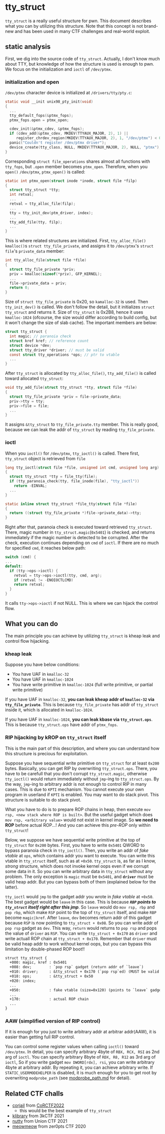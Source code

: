 # tty_struct

`tty_struct` is a really useful structure for pwn. This document describes what you can by utilizing this structure. Note that this concept is not brand-new and has been used in many CTF challenges and real-world exploit.

## static analysis

First, we dig into the source code of `tty_struct`. Actually, I don't know much about TTY, but knowledge of how the structure is used is enough to pwn. We focus on the initialization and `ioctl` of `/dev/ptmx`.

### initialization and open

`/dev/ptmx` character device is initialized at `/drivers/tty/pty.c`:

```c
static void __init unix98_pty_init(void)
{
  ...
  tty_default_fops(&ptmx_fops);
  ptmx_fops.open = ptmx_open;

  cdev_init(&ptmx_cdev, &ptmx_fops);
  if (cdev_add(&ptmx_cdev, MKDEV(TTYAUX_MAJOR, 2), 1) ||
     register_chrdev_region(MKDEV(TTYAUX_MAJOR, 2), 1, "/dev/ptmx") < 0)
  panic("Couldn't register /dev/ptmx driver");
  device_create(tty_class, NULL, MKDEV(TTYAUX_MAJOR, 2), NULL, "ptmx");
}
```

Corresponding `struct file_operations` shares almost all functions with `tty_fops`, but `.open` member becomes `ptmx_open`.
Therefore, when you `open()` `/dev/ptmx`, `ptmx_open()` is called:

```c
static int ptmx_open(struct inode *inode, struct file *filp)
{
  struct tty_struct *tty;
  int retval;
  ...
  retval = tty_alloc_file(filp);
  ...
  tty = tty_init_dev(ptm_driver, index);
  ...
  tty_add_file(tty, filp);
  ...
}
```

This is where related structures are initialized. First, `tty_alloc_file()` `kmalloc()`s `struct tty_file_private`, and assigns it to `/dev/ptmx`'s `struct file`'s `private_data` member:

```c
int tty_alloc_file(struct file *file)
{
  struct tty_file_private *priv;
  priv = kmalloc(sizeof(*priv), GFP_KERNEL);
  ...
  file->private_data = priv;
  return 0;
}
```

Size of `struct tty_file_private` is 0x20, so `kamalloc-32` is used. Then `tty_init_dev()` is called. We don't follow the detail, but it initializes `struct tty_struct` and returns it. Size of `tty_struct` is 0x2B8, hence it uses `kmalloc-1024` (ofcourse, the size would differ according to build config, but it won't change the size of slab cache). The important members are below:

```c
struct tty_struct {
  int magic; // paranoia check
  struct kref kref; // reference count
  struct device *dev;
  struct tty_driver *driver; // must be valid
  const struct tty_operations *ops; // ptr to vtable
  ...
}
```

After `tty_struct` is allocated by `tty_alloc_file()`, `tty_add_file()` is called toward allocated `tty_struct`:

```c
void tty_add_file(struct tty_struct *tty, struct file *file)
{
  struct tty_file_private *priv = file->private_data;
  priv->tty = tty;
  priv->file = file;
  ...
}
```

It assigns `&tty_struct` to `tty_file_private.tty` member. This is really good, because we can leak the addr of `tty_struct` by reading `tty_file_private`.

### ioctl

When you `ioctl()` for `/dev/ptmx`, `tty_ioctl()` is called. There first, `tty_struct` object is retrieved from `file`

```c
long tty_ioctl(struct file *file, unsigned int cmd, unsigned long arg)
{
  struct tty_struct *tty = file_tty(file);
  if (tty_paranoia_check(tty, file_inode(file), "tty_ioctl"))
    return -EINVAL;
  ...
}

static inline struct tty_struct *file_tty(struct file *file)
{
  return ((struct tty_file_private *)file->private_data)->tty;
}
```

Right after that, paranoia check is executed toward retrieved `tty_struct`. There, magic number in `tty_struct.magic`(`0x5401`) is checked, and returns immediately if the magic number is detected to be corrupted.
After the check, execution continues depending on `cmd` of `ioctl`. If there are no much for specified `cmd`, it reaches below path:

```c
switch (cmd) {
...
default:
  if (tty->ops->ioctl) {
    retval = tty->ops->ioctl(tty, cmd, arg);
    if (retval != -ENOIOCTLCMD)
    return retval;
  }
}
```

It calls `tty->ops->ioctl` if not NULL. This is where we can hijack the control flow.

## What you can do

The main principle you can achieve by utilizing `tty_struct` is kheap leak and control flow hijacking.

### kheap leak

Suppose you have below conditions:

- You have UAF in `kmalloc-32`
- You have UAF in `kmalloc-1024`
- You have write primitive in `kmalloc-1024` (full write primitive, or partial write primitive)

If you have UAF in `kmalloc-32`, **you can leak kheap addr of `kmalloc-32` via `tty_file_private`**. This is because `tty_file_private` has addr of `tty_struct` inside it, which is allocated in `kmalloc-1024`.

If you have UAF in `kmalloc-1024`, **you can leak kbase via `tty_struct.ops`**. This is because `tty_struct.ops` have addr of `ptmx_fops`.

### RIP hijacking by kROP on `tty_struct` itself

This is the main part of this description, and where you can understand how this structure is precious for exploitation.

Suppose you have sequential write primitive on `tty_struct` for at least `0x200` bytes. Basically, you can get RIP by overwriting `tty_struct.ops`. There, you have to be carefull that you don't corrupt `tty_struct.magic`, otherwise `tty_ioctl()` would return immediately without `jmp`-ing to `tty_struct.ops`.
By the way, `jmp`-ing to arbitrary addr is not enough to control RIP in many cases. This is due to `KPTI` mechanism. You cannot execute your own program in userland if `KPTI` is enabled. You may want to do stack pivot. This structure is suitable to do stack pivot.

What you have to do is to prepare ROP chains in heap, then execute `mov rsp, <new stack where ROP is built>`. But the useful gadget which does `mov rsp, <arbitrary value>` would not exist in kernel image. So **we need to ROP** before actual ROP...! And you can achieve this *pre-ROP* only within `tty_struct`!

Below, we suppose we have sequential write primitive at the top of `tty_struct` for `0x200` bytes. First, you have to write `0x5401` QWORD to bypass paranoia check in `tty_ioctl()`.
Then, you write an addr of *fake vtable* at `ops`, which contains addr you want to execute. You can write this vtable in `tty_struct` itself, such as at `+0x50`. `tty_struct` is, as far as I know, *strong* structure, which does not invoke kernel oops even if we corrupt some data in it. So you can write arbitrary data in `tty_struct` without any problem. The only exception is `magic` must be `0x5401`, and **`driver`** must be valid heap addr. But you can bypass both of them (explained below for the latter).

`tty_ioctl` would `jmp` to the gadget addr you wrote in *fake vtable* at `+0x50`.  The best gadget would be `leave` in this case. This is because ***`RBP` points to `tty_struct` itself right after this jmp***. So `leave` would do `mov rsp, rbp` and `pop rbp`, which make `RSP` point to the top of `tty_struct` itself, and make `RBP` become `magic|kref`. After `leave`, `dev` becomes return addr of this gadget because `RSP` is now pointing to `tty_struct + 0x08`. So you can write addr of `pop rsp` gadget as `dev`. This way, `return` would returns to `pop rsp` and pops the value of `driver` as `RSP`. You can write `tty_struct + 0x170` as `driver` and write actuall ROP chain at `tty_struct + 0x170`. Remember that `driver` must be valid heap addr to work without kernel oops, but you can bypass this limitation by double-phased ROP boot!!

```txt
struct tty_struct {
  +000: magic, kref : 0x5401
  +008: dev;        : `pop rsp` gadget (return addr of `leave`)
  +010: driver;     : &tty_struct + 0x170 (`pop rsp`ed) (MUST be valid kheap addr)
  +018: ops;        : &tty_struct + 0x50
  +020: index;
  ...
  +050:             : fake vtable (size=0x120) (points to `leave` gadget)
  ...
  +170:             : actual ROP chain
  ...
}
```

### AAW (simplified version of RIP control)

If it is enough for you just to write arbitrary addr at arbitrar addr(AAW), it is easier than getting full RIP control.

You can control some register values when calling `ioctl()` toward `/dev/ptmx`. In detail, you can specify arbitrary 4byte of `RBX, RCX, RSI` as 2nd arg of `ioctl`. You can specify arbitrary 8byte of `RDX, R8, R12` as 3rd arg of `ioctl`, So if you write gadget `mov DWORD[rdx], rsi`, you can write arbitrary 4byte at arbitrary addr. By repeating it, you can achieve arbitrary write. If `STATIC_USERMODEHELPER` is disabled, it is much enough for you to get root by overwriting `modprobe_path` (see [modprobe_path.md](./modprobe_path.md) for detail).

## Related CTF challs

- [corjail](https://github.com/smallkirby/pwn-writeups/tree/master/cor2022/corjail) from [CoRCTF2022](https://github.com/Crusaders-of-Rust/corCTF-2022-public-challenge-archive/tree/master/pwn/corjail/task/build)
  - this would be the best example of `tty_struct`
- [klibrary](https://github.com/smallkirby/pwn-writeups/tree/master/3k2021/klibrary/work) from 3kCTF 2021
- [nutty](https://github.com/smallkirby/pwn-writeups/tree/master/union2021/nutty/work) from Union CTF 2021
- [meowmeow](https://github.com/smallkirby/pwn-writeups/tree/master/zer0pts2020/meowmeow) from zer0pts CTF 2020
